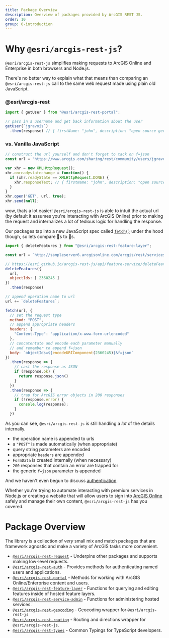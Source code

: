 ```yaml
---
title: Package Overview
description: Overview of packages provided by ArcGIS REST JS.
order: 10
group: 0-introduction
---
```


# Why `@esri/arcgis-rest-js`?

`@esri/arcgis-rest-js` simplifies making requests to ArcGIS Online and Enterprise in both browsers and Node.js.

There's no better way to explain what that means than comparing an `@esri/arcgis-rest-js` call to the same web request made using plain old JavaScript.

### @esri/arcgis-rest

```js
import { getUser } from "@esri/arcgis-rest-portal";

// pass in a username and get back information about the user
getUser(`jgravois`)
  .then(response) // { firstName: "john", description: "open source geodev" ... }
```

### vs. Vanilla JavaScript

```js
// construct the url yourself and don't forget to tack on f=json
const url = "https://www.arcgis.com/sharing/rest/community/users/jgravois?f=json";

var xhr = new XMLHttpRequest();
xhr.onreadystatechange = function() {
  if (xhr.readyState == XMLHttpRequest.DONE) {
    xhr.responseText; // { firstName: "john", description: "open source geodev" ... }
  }
}
xhr.open('GET', url, true);
xhr.send(null);
```

wow, thats a lot easier! `@esri/arcgis-rest-js` is able to intuit the actual url (by default it assumes you're interacting with ArcGIS Online) prior to making the request and internalizes a lot of tedious logic for handling the response.

Our packages tap into a new JavaScript spec called [`fetch()`](https://developer.mozilla.org/en-US/docs/Web/API/Fetch_API/Using_Fetch) under the hood though, so lets compare 🍎s to 🍎s.

```js
import { deleteFeatures } from "@esri/arcgis-rest-feature-layer";

const url = `http://sampleserver6.arcgisonline.com/arcgis/rest/services/SF311/FeatureServer/1/`

// https://esri.github.io/arcgis-rest-js/api/feature-service/deleteFeatures/
deleteFeatures({
  url,
  objectIds: [ 2360245 ]
})
  .then(response)
```

```js
// append operation name to url
url += `deleteFeatures`;

fetch(url, {
  // set the request type
  method: "POST",
  // append appropriate headers
  headers: {
    "Content-Type": "application/x-www-form-urlencoded"
  },
  // concatentate and encode each parameter manually
  // and remember to append f=json
  body: `objectIds=${encodeURIComponent(2360245)}&f=json`
})
  .then(response => {
    // cast the response as JSON
    if (response.ok) {
      return response.json()
    }
  })
  .then(response => {
    // trap for ArcGIS error objects in 200 responses
    if (!response.error) {
      console.log(response);
    }
  })
```

As you can see, `@esri/arcgis-rest-js` is still handling a _lot_ of the details internally.

* the operation name is appended to urls
* a `"POST"` is made automatically (when appropriate)
* query string parameters are encoded
* appropriate `headers` are appended
* `FormData` is created internally (when necessary)
* `200` responses that contain an error are trapped for
* the generic `f=json` parameter is appended

And we haven't even begun to discuss [authentication](../browser-authentication/).

Whether you're trying to automate interacting with premium services in Node.js or creating a website that will allow users to sign into [ArcGIS Online](https://www.arcgis.com) safely and manage their own content, `@esri/arcgis-rest-js` has you covered.

# Package Overview

The library is a collection of _very_ small mix and match packages that are framework agnostic and make a variety of ArcGIS tasks more convenient.

* [`@esri/arcgis-rest-request`](./packages/arcgis-rest-request/) - Underpins other packages and supports making low-level requests.
* [`@esri/arcgis-rest-auth`](./packages/arcgis-rest-auth) - Provides methods for authenticating named users and applications.
* [`@esri/arcgis-rest-portal`](./packages/arcgis-rest-portal) - Methods for working with ArcGIS Online/Enterprise content and users.
* [`@esri/arcgis-rest-feature-layer`](./packages/arcgis-rest-feature-layer) - Functions for querying and editing features inside of hosted feature layers.
* [`@esri/arcgis-rest-service-admin`](./packages/arcgis-rest-feature-service-admin) - Functions for administering hosted services.
* [`@esri/arcgis-rest-geocoding`](./packages/arcgis-rest-geocoding) - Geocoding wrapper for `@esri/arcgis-rest-js`
* [`@esri/arcgis-rest-routing`](./packages/arcgis-rest-routing) - Routing and directions wrapper for `@esri/arcgis-rest-js`.
* [`@esri/arcgis-rest-types`](./packages/arcgis-rest-request/) - Common Typings for TypeScript developers.